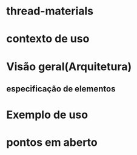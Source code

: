 # thread-materials

# contexto de uso

# Visão geral(Arquitetura)

## especificação de elementos


# Exemplo de uso

# pontos em aberto